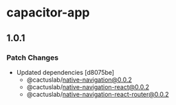 # capacitor-app

## 1.0.1

### Patch Changes

- Updated dependencies [d8075be]
  - @cactuslab/native-navigation@0.0.2
  - @cactuslab/native-navigation-react@0.0.2
  - @cactuslab/native-navigation-react-router@0.0.2
